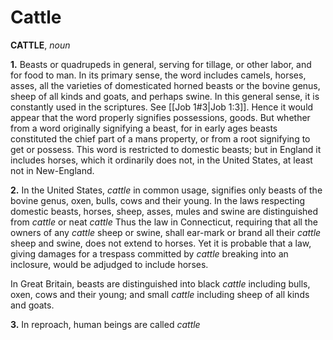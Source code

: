 # Cattle

**CATTLE**, _noun_

**1.** Beasts or quadrupeds in general, serving for tillage, or other labor, and for food to man. In its primary sense, the word includes camels, horses, asses, all the varieties of domesticated horned beasts or the bovine genus, sheep of all kinds and goats, and perhaps swine. In this general sense, it is constantly used in the scriptures. See [[Job 1#3|Job 1:3]]. Hence it would appear that the word properly signifies possessions, goods. But whether from a word originally signifying a beast, for in early ages beasts constituted the chief part of a mans property, or from a root signifying to get or possess. This word is restricted to domestic beasts; but in England it includes horses, which it ordinarily does not, in the United States, at least not in New-England.

**2.** In the United States, _cattle_ in common usage, signifies only beasts of the bovine genus, oxen, bulls, cows and their young. In the laws respecting domestic beasts, horses, sheep, asses, mules and swine are distinguished from _cattle_ or neat _cattle_ Thus the law in Connecticut, requiring that all the owners of any _cattle_ sheep or swine, shall ear-mark or brand all their _cattle_ sheep and swine, does not extend to horses. Yet it is probable that a law, giving damages for a trespass committed by _cattle_ breaking into an inclosure, would be adjudged to include horses.

In Great Britain, beasts are distinguished into black _cattle_ including bulls, oxen, cows and their young; and small _cattle_ including sheep of all kinds and goats.

**3.** In reproach, human beings are called _cattle_